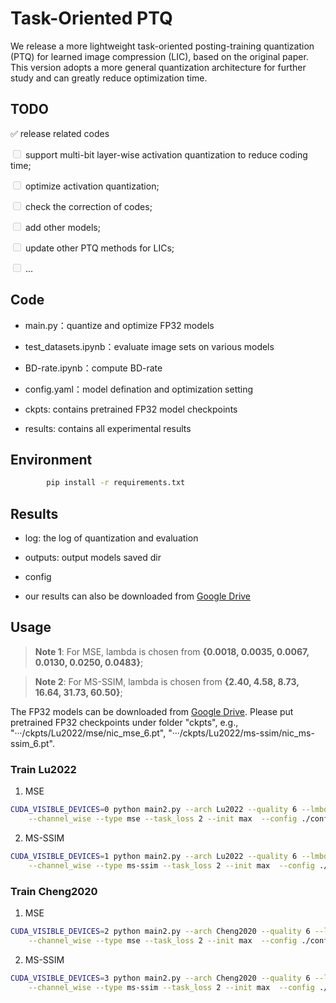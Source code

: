 # Task-Oriented PTQ
We release a more lightweight task-oriented posting-training quantization (PTQ) for learned image compression (LIC), based on the original paper. This version adopts a more general quantization architecture for further study and can greatly reduce optimization time.


## TODO
✅ release related codes

<input type="checkbox" disabled /> support multi-bit layer-wise activation quantization to reduce coding time;

<input type="checkbox" disabled /> optimize activation quantization;

<input type="checkbox" disabled /> check the correction of codes;

<input type="checkbox" disabled /> add other models;

<input type="checkbox" disabled /> update other PTQ methods for LICs;

<input type="checkbox" disabled /> ...



## Code

* main.py：quantize and optimize FP32 models

* test_datasets.ipynb：evaluate image sets on various models

* BD-rate.ipynb：compute BD-rate

* config.yaml：model defination and optimization setting

* ckpts: contains pretrained FP32 model checkpoints

* results: contains all experimental results

## Environment
```bash
        pip install -r requirements.txt
```

## Results
* log: the log of quantization and evaluation

* outputs: output models saved dir

* config

* our results can also be downloaded from [Google Drive](https://drive.google.com/drive/folders/1AXZ2yZgtf-_csmSTkE6j6m6zlLVbkdMT?usp=sharing)

## Usage

> **Note 1**: For MSE, lambda is chosen from **{0.0018, 0.0035, 0.0067, 0.0130, 0.0250, 0.0483}**;

> **Note 2**: For MS-SSIM, lambda is chosen from **{2.40, 4.58, 8.73, 16.64, 31.73, 60.50}**;

The FP32 models can be downloaded from [Google Drive](https://drive.google.com/drive/folders/1cYLvwcrVvnB8Xuoni6jeItb9tlCYBR7O?usp=sharing). 
Please put pretrained FP32 checkpoints under folder "ckpts", e.g., "···/ckpts/Lu2022/mse/nic_mse_6.pt", "···/ckpts/Lu2022/ms-ssim/nic_ms-ssim_6.pt".

###  Train Lu2022



1. MSE
```bash
CUDA_VISIBLE_DEVICES=0 python main2.py --arch Lu2022 --quality 6 --lmbda 0.0483 --save --n_bits_w 8 \
    --channel_wise --type mse --task_loss 2 --init max  --config ./config.yaml
```


2. MS-SSIM

```bash
CUDA_VISIBLE_DEVICES=1 python main2.py --arch Lu2022 --quality 6 --lmbda 60.50 --save  --n_bits_w 8 \
    --channel_wise --type ms-ssim --task_loss 2 --init max  --config ./config.yaml
```


###  Train Cheng2020

1. MSE
```bash
CUDA_VISIBLE_DEVICES=2 python main2.py --arch Cheng2020 --quality 6 --lmbda 0.0483 --save --n_bits_w 8 \
    --channel_wise --type mse --task_loss 2 --init max  --config ./config.yaml
```


2. MS-SSIM
```bash
CUDA_VISIBLE_DEVICES=3 python main2.py --arch Cheng2020 --quality 6 --lmbda 60.50 --save --n_bits_w 8 \
    --channel_wise --type ms-ssim --task_loss 2 --init max  --config ./config.yaml
```
